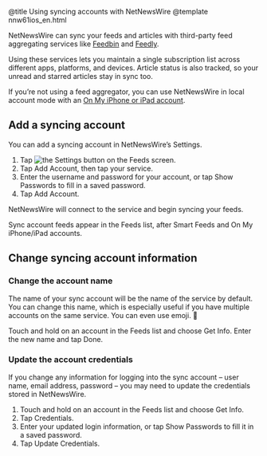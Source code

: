 @title Using syncing accounts with NetNewsWire
@template nnw61ios_en.html

NetNewsWire can sync your feeds and articles with third-party feed aggregating services like [Feedbin][] and [Feedly][].

Using these services lets you maintain a single subscription list across different apps, platforms, and devices. Article status is also tracked, so your unread and starred articles stay in sync too.

If you’re not using a feed aggregator, you can use NetNewsWire in local account mode with an [On My iPhone or iPad account](on-my-ios-device-account).

[feedbin]: https://feedbin.com/ "Feedbin"
[feedly]: https://feedly.com/i/welcome "Welcome to Feedly"



Add a syncing account
---------------------

You can add a syncing account in NetNewsWire’s Settings.

1. Tap <img src="../../../images/ios-icon-settings.png" alt="the Settings button" class="ios-inline-button-large" /> on the Feeds screen.
2. Tap Add Account, then tap your service.
3. Enter the username and password for your account, or tap Show Passwords to fill in a saved password.
4. Tap Add Account.

NetNewsWire will connect to the service and begin syncing your feeds.

Sync account feeds appear in the Feeds list, after Smart Feeds and On My iPhone/iPad accounts.


Change syncing account information
----------------------------------

### Change the account name

The name of your sync account will be the name of the service by default. You can change this name, which is especially useful if you have multiple accounts on the same service. You can even use emoji. 🐝

Touch and hold on an account in the Feeds list and choose Get Info. Enter the new name and tap Done.


### Update the account credentials

If you change any information for logging into the sync account – user name, email address, password – you may need to update the credentials stored in NetNewsWire.

1. Touch and hold on an account in the Feeds list and choose Get Info.
2. Tap Credentials.
3. Enter your updated login information, or tap Show Passwords to fill it in a saved password.
4. Tap Update Credentials.